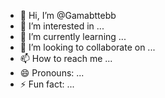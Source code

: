 - 👋 Hi, I’m @Gamabttebb
- 👀 I’m interested in ...
- 🌱 I’m currently learning ...
- 💞️ I’m looking to collaborate on ...
- 📫 How to reach me ...
- 😄 Pronouns: ...
- ⚡ Fun fact: ...

<!---
Gamabttebb/Gamabttebb is a ✨ special ✨ repository because its `README.md` (this file) appears on your GitHub profile.
You can click the Preview link to take a look at your changes.
--->
